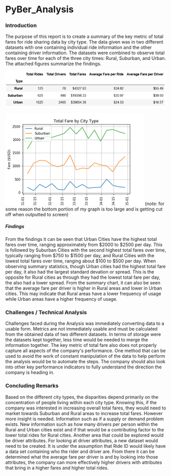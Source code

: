 # PyBer_Analysis

### Introduction
The purpose of this report is to create a summary of the key metric of total fares for ride sharing data by city type. The data given was in two different datasets with one containing individual ride information and the other containing driver information. The datasets were combined to observe total fares over time for each of the three city times: Rural, Suburban, and Urban. The attached figures summarize the findings.

![Overview Summary Chart](analysis/Challenge%20Figure%202.PNG)

![Total Fare by City Type](analysis/Challenge.png) (note: for some reason the bottom portion of my graph is too large and is getting cut off when outputted to screen)

##### Findings
From the findings it can be seen that Urban Cities have the highest total fares over time, ranging approximately from $2000 to $2500 per day. This is followed by Suburban Cities with the second highest total fares over time, typically ranging from $750 to $1500 per day, and Rural Cities with the lowest total fares over time, ranging about $100 to $500 per day. When observing summary statistics, though Urban cities had the highest total fare per day, it also had the largest standard devation or spread. This is the opposite for Rural cities as through they had the lowest total fare per day, the also had a lower spread. From the summary chart, it can also be seen that the average fare per driver is higher in Rural areas and lower in Urban cities. This may indicate that Rural areas have a lower frequency of usage while Urban areas have a higher frequency of usage.

### Challenges / Technical Analysis
Challenges faced during the Analysis was immediately converting data to a usable form. Metrics are not immediately usable and must be calculated from the obtained data of two different datasets. In terms of storage were the datasets kept together, less time would be needed to merge the information together. The key metric of total fare also does not properly capture all aspects of the company's performance. One method that can be used to avoid the work of constant manipulation of the data to help perform the analysis would be to automate the steps. The company should also look into other key performance indicators to fully understand the direction the company is heading in.

### Concluding Remarks
Based on the different city types, the disparities depend primarily on the concentration of people living within each city type. Knowing this, if the company was interested in increasing overall total fares, they would need to market towards Suburban and Rural areas to increase total fares. However more insight is needed. Information such as if a supply or demand problem exists. New information such as how many drivers per person within the Rural and Urban cities exist and if that would be a contributing factor to the lower total rides for Rural cities. Another area that could be explored would be driver attributes. For looking at driver attributes, a new dataset would need to be created. It is under the assumption that Ride ID would likely have a data set containing who the rider and driver are. From there it can be determined what the average fare per driver is and by looking into those attributes, the company can more effectively higher drivers with attributes that bring in a higher fares and higher total rides.

